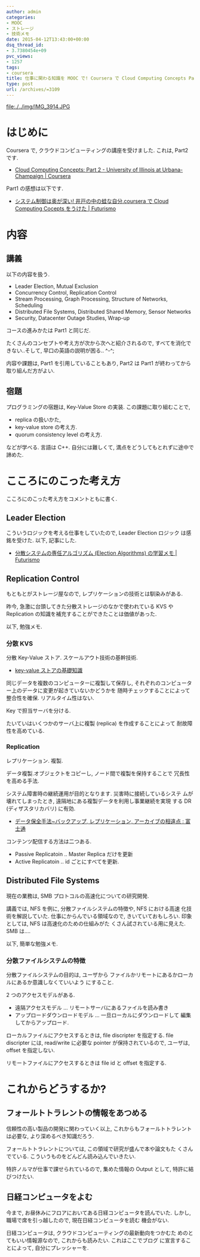 ```yaml
---
author: admin
categories:
- MOOC
- ストレージ
- 技術メモ
date: 2015-04-12T13:43:00+00:00
dsq_thread_id:
- 3.7380454e+09
pvc_views:
- 1257
tags:
- coursera
title: 仕事に関わる知識を MOOC で! Coursera で Cloud Computing Concepts Part2 を受けた
type: post
url: /archives/=3109
---
```


[file:./../img/IMG\_3914.JPG](./../img/IMG_3914.JPG)

はじめに
========

Coursera で, クラウドコンピューティングの講座を受けました. これは, Part2
です.

-   [Cloud Computing Concepts: Part 2 - University of Illinois at
    Urbana-Champaign |
    Coursera](https://www.coursera.org/course/cloudcomputing2)

Part1 の感想は以下です.

-   [システム制御は奥が深い! 井戸の中の蛙な自分.coursera で Cloud
    Computing Cocepts をうけた |
    Futurismo](https://futurismo.biz/archives/3032)

内容
====

講義
----

以下の内容を扱う.

-   Leader Election, Mutual Exclusion
-   Concurrency Control, Replication Control
-   Stream Processing, Graph Processing, Structure of Networks,
    Scheduling
-   Distributed File Systems, Distributed Shared Memory, Sensor Networks
-   Security, Datacenter Outage Studies, Wrap-up

コースの進みかたは Part1 と同じだ.

たくさんのコンセプトや考え方が次から次へと紹介されるので,
すべてを消化できない..そして, 早口の英語の説明が困る.. \^-\^;

内容や課題は, Part1 を引用していることもあり, Part2 は Part1
が終わってから取り組んだ方がよい.

宿題
----

プログラミングの宿題は, Key-Value Store の実装.
この課題に取り組むことで,

-   replica の扱いかた,
-   key-value store の考え方.
-   quorum consistency level の考え方.

などが学べる. 言語は C++. 自分には難しくて,
満点をどうしてもとれずに途中で諦めた.

こころにのこった考え方
======================

こころにのこった考え方をコメントともに書く.

Leader Election
---------------

こういうロジックを考える仕事をしていたので, Leader Election ロジック
は感銘を受けた. 以下, 記事にした.

-   [分散システムの専任アルゴリズム (Election Algorithms) の学習メモ |
    Futurismo](https://futurismo.biz/archives/3056)

Replication Control
-------------------

もともとがストレージ屋なので, レプリケーションの技術とは馴染みがある.

昨今, 急激に台頭してきた分散ストレージのなかで使われている KVS や
Replication の知識を補充することができたことは価値があった.

以下, 勉強メモ.

### 分散 KVS

分散 Key-Value ストア. スケールアウト技術の基幹技術.

-   [key-value
    ストアの基礎知識](http://www.shudo.net/article/201002-Software-Design-KVS/#)

同じデータを複数のコンピューターに複製して保存し,
それぞれのコンピューター上のデータに変更が起きていないかどうかを
随時チェックすることによって整合性を確保. リアルタイム性はない.

Key で担当サーバを分ける.

たいていはいくつかのサーバ上に複製 (replica) を作成することによって
耐故障性を高めている.

### Replication

レプリケーション. 複製.

データ複製.オブジェクトをコピーし, ノード間で複製を保持することで
冗長性を高める手法.

システム障害時の継続運用が目的となります. 災害時に接続しているシステ
ムが壊れてしまったとき, 遠隔地にある複製データを利用し事業継続を実現
する DR (ディザスタリカバリ) に有効.

-   [データ保全手法\~バックアップ, レプリケーション, アーカイブの相違点
    :
    富士通](http://storage-system.fujitsu.com/jp/lib-f/tech/backup/features/?1503)

コンテンツ配信する方法は二つある.

-   Passive Replicatoin .. Master Replica だけを更新
-   Active Replicatoin .. id ごとにすべてを更新.

Distributed File Systems
------------------------

現在の業務は, SMB プロトコルの高速化についての研究開発.

講義では, NFS を例に, 分散ファイルシステムの特徴や, NFS における高速
化技術を解説していた. 仕事にからんでいる領域なので,
きいていておもしろい. 印象としては, NFS は高速化のための仕組みがた
くさん試されている用に見えた. SMB は....

以下, 簡単な勉強メモ.

### 分散ファイルシステムの特徴

分散ファイルシステムの目的は, ユーザから
ファイルかリモートにあるかローカルにあるか意識しなくていいよう
にすること.

2 つのアクセスモデルがある.

-   遠隔アクセスモデル ... リモートサーバにあるファイルを読み書き
-   アップロードダウンロードモデル ... 一旦ローカルにダウンロードして
    編集してからアップロード.

ローカルファイルにアクセスするときは, file discripter を指定する. file
discripter には, read/write に必要な pointer が保持されているので,
ユーザは, offset を指定しない.

リモートファイルにアクセスするときは file id と offset を指定する.

これからどうするか?
===================

フォールトトラレントの情報をあつめる
------------------------------------

信頼性の高い製品の開発に関わっていく以上,
これからもフォールトトラレントは必要な, より深めるべき知識だろう.

フォールトトラレントについては, この領域で研究が盛んで本や論文もた
くさんでている. こういうものをどんどん読み込んでいきたい.

特許ノルマが仕事で課せられているので, 集めた情報の Output として,
特許に結びつけたい.

日経コンピュータをよむ
----------------------

今まで, お昼休みにフロアにおいてある日経コンピュータを読んでいた.
しかし, 職場で席を引っ越したので, 現在日経コンピュータを読む 機会がない.

日経コンピュータは, クラウドコンピューティングの最新動向をつかむた
めのとてもいい情報源なので, これからも読みたい. これはここでブログ
に宣言することによって, 自分にプレッシャーを.
